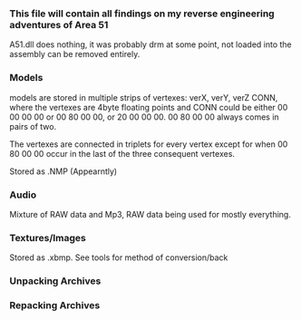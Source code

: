 ### This file will contain all findings on my reverse engineering adventures of Area 51


A51.dll does nothing, it was probably drm at some point, not loaded into the assembly can be removed entirely.

### Models 

models are stored in multiple strips of vertexes:
verX, verY, verZ CONN, where the vertexes are 4byte floating points and CONN could be either 00 00 00 00 or 00 80 00 00, or 20 00 00 00. 00 80 00 00 always comes in pairs of two.

The vertexes are connected in triplets for every vertex except for when 00 80 00 00 occur in the last of the three consequent vertexes.

Stored as .NMP (Appearntly) 



### Audio

Mixture of RAW data and Mp3, RAW data being used for mostly everything.

### Textures/Images

Stored as .xbmp. See tools for method of conversion/back 


### Unpacking Archives




### Repacking Archives




